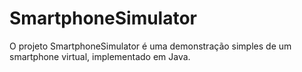 # SmartphoneSimulator
O projeto SmartphoneSimulator é uma demonstração simples de um smartphone virtual, implementado em Java. 
